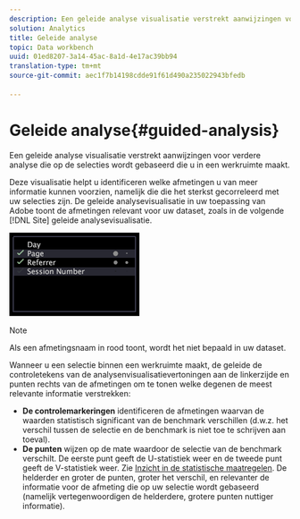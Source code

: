 ```yaml
---
description: Een geleide analyse visualisatie verstrekt aanwijzingen voor verdere analyse die op de selecties wordt gebaseerd die u in een werkruimte maakt.
solution: Analytics
title: Geleide analyse
topic: Data workbench
uuid: 01ed8207-3a14-45ac-8a1d-4e17ac39bb94
translation-type: tm+mt
source-git-commit: aec1f7b14198cdde91f61d490a235022943bfedb

---
```



# Geleide analyse{#guided-analysis}

Een geleide analyse visualisatie verstrekt aanwijzingen voor verdere analyse die op de selecties wordt gebaseerd die u in een werkruimte maakt.

Deze visualisatie helpt u identificeren welke afmetingen u van meer informatie kunnen voorzien, namelijk die die het sterkst gecorreleerd met uw selecties zijn. De geleide analysevisualisatie in uw toepassing van Adobe toont de afmetingen relevant voor uw dataset, zoals in de volgende [!DNL Site] geleide analysevisualisatie.

![](assets/vis_GuidedAnalysis.png)

>[!NOTE]
>
>Als een afmetingsnaam in rood toont, wordt het niet bepaald in uw dataset.

Wanneer u een selectie binnen een werkruimte maakt, de geleide de controletekens van de analysenvisualisatievertoningen aan de linkerzijde en punten rechts van de afmetingen om te tonen welke degenen de meest relevante informatie verstrekken:

* **De controlemarkeringen** identificeren de afmetingen waarvan de waarden statistisch significant van de benchmark verschillen (d.w.z. het verschil tussen de selectie en de benchmark is niet toe te schrijven aan toeval).
* **De punten** wijzen op de mate waardoor de selectie van de benchmark verschilt. De eerste punt geeft de U-statistiek weer en de tweede punt geeft de V-statistiek weer. Zie [Inzicht in de statistische maatregelen](../../../../home/c-get-started/c-analysis-vis/c-guided-analysis/c-stat-measures.md#concept-ba2c7f417f384dc0a3438fcb6e268708). De helderder en groter de punten, groter het verschil, en relevanter de informatie voor de afmeting die op uw selectie wordt gebaseerd (namelijk vertegenwoordigen de helderdere, grotere punten nuttiger informatie).

